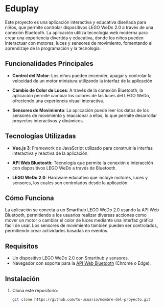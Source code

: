 # Eduplay 

Este proyecto es una aplicación interactiva y educativa diseñada para niños, que permite controlar dispositivos LEGO WeDo 2.0 a través de una conexión Bluetooth. La aplicación utiliza tecnología web moderna para crear una experiencia divertida y educativa, donde los niños pueden interactuar con motores, luces y sensores de movimiento, fomentando el aprendizaje de la programación y la tecnología.

## Funcionalidades Principales

- **Control del Motor**: Los niños pueden encender, apagar y controlar la velocidad de un motor miniatura utilizando la interfaz de la aplicación.
  
- **Cambio de Color de Luces**: A través de la conexión Bluetooth, la aplicación permite cambiar los colores de las luces del LEGO WeDo, ofreciendo una experiencia visual interactiva.

- **Sensores de Movimiento**: La aplicación puede leer los datos de los sensores de movimiento y reaccionar a ellos, lo que permite desarrollar proyectos interactivos y dinámicos.

## Tecnologías Utilizadas

- **Vue.js 3**: Framework de JavaScript utilizado para construir la interfaz interactiva y reactiva de la aplicación.
  
- **API Web Bluetooth**: Tecnología que permite la conexión e interacción con dispositivos LEGO WeDo a través de Bluetooth.

- **LEGO WeDo 2.0**: Hardware educativo que incluye motores, luces y sensores, los cuales son controlados desde la aplicación.

## Cómo Funciona

La aplicación se conecta a un Smarthub LEGO WeDo 2.0 usando la API Web Bluetooth, permitiendo a los usuarios realizar diversas acciones como mover un motor o cambiar el color de luces mediante una interfaz gráfica fácil de usar. Los sensores de movimiento también pueden ser controlados, permitiendo crear actividades basadas en eventos.

## Requisitos

- Un dispositivo LEGO WeDo 2.0 con Smarthub y sensores.
- Navegador con soporte para la [API Web Bluetooth](https://developer.mozilla.org/en-US/docs/Web/API/Web_Bluetooth_API) (Chrome o Edge).

## Instalación

1. Clona este repositorio:
   ```bash
   git clone https://github.com/tu-usuario/nombre-del-proyecto.git
